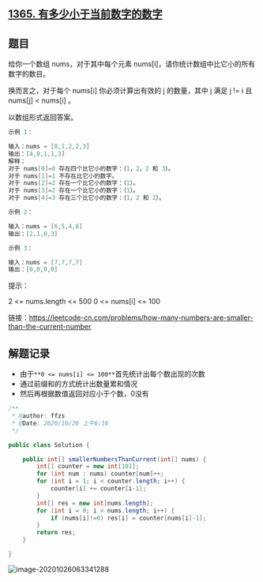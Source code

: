 ## [1365. 有多少小于当前数字的数字](https://leetcode-cn.com/problems/how-many-numbers-are-smaller-than-the-current-number/)

## 题目

给你一个数组 nums，对于其中每个元素 nums[i]，请你统计数组中比它小的所有数字的数目。

换而言之，对于每个 nums[i] 你必须计算出有效的 j 的数量，其中 j 满足 j != i 且 nums[j] < nums[i] 。

以数组形式返回答案。

```java
示例 1：

输入：nums = [8,1,2,2,3]
输出：[4,0,1,1,3]
解释： 
对于 nums[0]=8 存在四个比它小的数字：（1，2，2 和 3）。 
对于 nums[1]=1 不存在比它小的数字。
对于 nums[2]=2 存在一个比它小的数字：（1）。 
对于 nums[3]=2 存在一个比它小的数字：（1）。 
对于 nums[4]=3 存在三个比它小的数字：（1，2 和 2）。
```

```java
示例 2：

输入：nums = [6,5,4,8]
输出：[2,1,0,3]
```

```java
示例 3：

输入：nums = [7,7,7,7]
输出：[0,0,0,0]
```


提示：

2 <= nums.length <= 500
0 <= nums[i] <= 100


链接：https://leetcode-cn.com/problems/how-many-numbers-are-smaller-than-the-current-number

## 解题记录

+ 由于`**0 <= nums[i] <= 100**`首先统计出每个数出现的次数
+ 通过前缀和的方式统计出数量累和情况
+ 然后再根据数值返回对应小于个数，0没有

```java
/**
 * @author: ffzs
 * @Date: 2020/10/26 上午6:16
 */

public class Solution {

    public int[] smallerNumbersThanCurrent(int[] nums) {
        int[] counter = new int[101];
        for (int num : nums) counter[num]++;
        for (int i = 1; i < counter.length; i++) {
            counter[i] += counter[i-1];
        }
        int[] res = new int[nums.length];
        for (int i = 0; i < nums.length; i++) {
            if (nums[i]!=0) res[i] = counter[nums[i]-1];
        }
        return res;
    }

}
```

![image-20201026063341288](https://gitee.com/ffzs/picture_go/raw/master/img/image-20201026063341288.png)